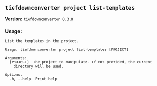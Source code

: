 ## `tiefdownconverter project list-templates`

**Version:** `tiefdownconverter 0.3.0`

### Usage:
```
List the templates in the project.

Usage: tiefdownconverter project list-templates [PROJECT]

Arguments:
  [PROJECT]  The project to manipulate. If not provided, the current
    directory will be used.

Options:
  -h, --help  Print help
```


